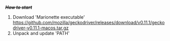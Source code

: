 **_~~How to start~~_**

1. Download 'Marionette executable' https://github.com/mozilla/geckodriver/releases/download/v0.11.1/geckodriver-v0.11.1-macos.tar.gz
2. Unpack and update 'PATH'